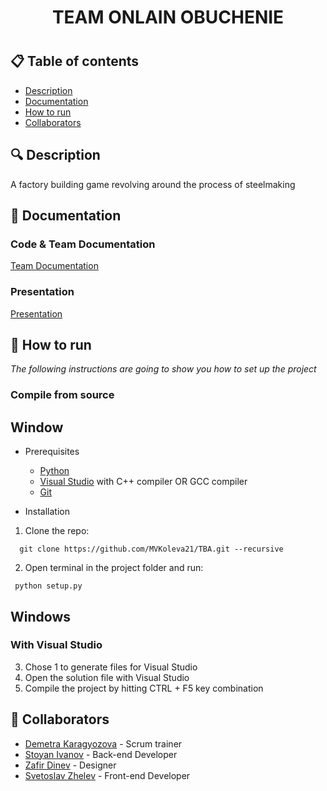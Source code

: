 <h1 align="center"> TEAM ONLAIN OBUCHENIE <h1>

## 📋 Table of contents
  - [Description](#description)
  - [Documentation](#docs)
  - [How to run](#install)
  - [Collaborators](#collaborators)

## 🔍 Description <a name="description"></a>
<p> A factory building game revolving around the process of steelmaking </p>

## 📃 Documentation <a name="docs"></a>
### Code & Team Documentation

[Team Documentation](https://github.com/DPKaragyozova21/OnlineObuchenie/blob/main/docs/FusionLab.docx)

### Presentation
[Presentation](https://github.com/DPKaragyozova21/OnlineObuchenie/blob/main/docs/FusionLab.pptx)

## 🚀 How to run <a name="install"></a>
*The following instructions are going to show you how to set up the project*

### Compile from source
  
## Window
- Prerequisites
  - [Python](https://www.python.org/)
  - [Visual Studio](https://visualstudio.microsoft.com/vs/) with C++ compiler OR GCC compiler
  - [Git](https://git-scm.com/)
  
- Installation
1. Clone the repo:
```
  git clone https://github.com/MVKoleva21/TBA.git --recursive
```
    
2. Open terminal in the project folder and run:
```
 python setup.py
```
  
 ## Windows
  ### With Visual Studio
  3. Chose 1 to generate files for Visual Studio
  4. Open the solution file with Visual Studio
  5. Compile the project by hitting CTRL + F5 key combination
  

## 🧑 Collaborators <a name="collaborators"></a>
- [Demetra Karagyozova](https://github.com/DPKaragyozova21) - Scrum trainer 
- [Stoyan Ivanov](https://github.com/SDIvanov21) - Back-end Developer
- [Zafir Dinev](https://github.com/ZBDinev21) - Designer
- [Svetoslav Zhelev](https://github.com/SNZhelev21) - Front-end Developer
